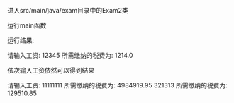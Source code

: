进入src/main/java/exam目录中的Exam2类

运行main函数

运行结果:

请输入工资: 12345
所需缴纳的税费为: 1214.0

依次输入工资依然可以得到结果

请输入工资: 11111111
所需缴纳的税费为: 4984919.95
321313
所需缴纳的税费为: 129510.85



